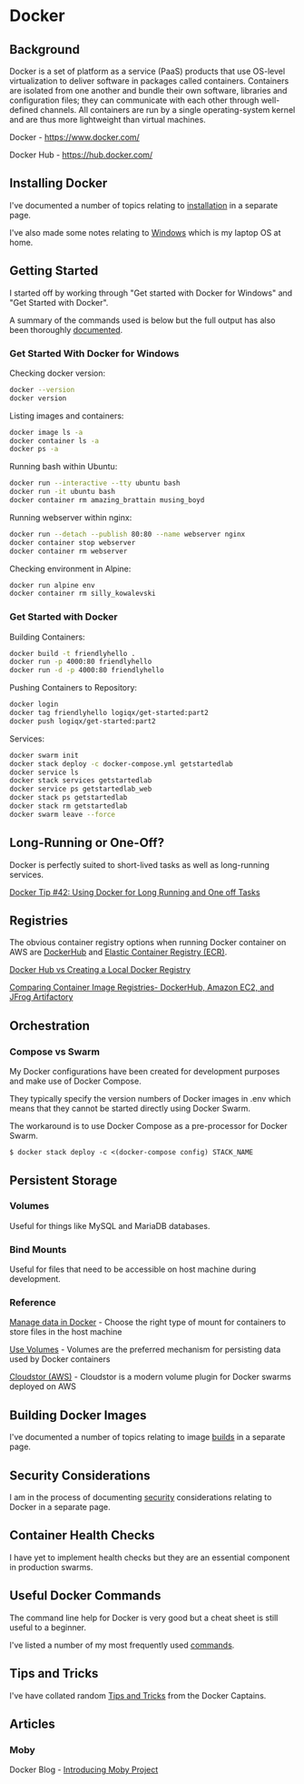 # Docker

## Background

Docker is a set of platform as a service (PaaS) products that use OS-level virtualization to deliver software in packages called containers. Containers are isolated from one another and bundle their own software, libraries and configuration files; they can communicate with each other through well-defined channels. All containers are run by a single operating-system kernel and are thus more lightweight than virtual machines.

Docker - https://www.docker.com/

Docker Hub - https://hub.docker.com/



## Installing Docker

I've documented a number of topics relating to [installation](Installation.md) in a separate page.

I've also made some notes relating to [Windows](Windows.md) which is my laptop OS at home.



## Getting Started

I started off by working through "Get started with Docker for Windows" and "Get Started with Docker".

A summary of the commands used is below but the full output has also been thoroughly [documented](Get_Started.md).



### Get Started With Docker for Windows

Checking docker version:

```sh
docker --version
docker version
```

Listing images and containers:

```sh
docker image ls -a
docker container ls -a
docker ps -a
```

Running bash within Ubuntu:

```sh
docker run --interactive --tty ubuntu bash
docker run -it ubuntu bash
docker container rm amazing_brattain musing_boyd
```

Running webserver within nginx:

```sh
docker run --detach --publish 80:80 --name webserver nginx
docker container stop webserver
docker container rm webserver
```

Checking environment in Alpine:

```sh
docker run alpine env
docker container rm silly_kowalevski
```



### Get Started with Docker

Building Containers:

```sh
docker build -t friendlyhello .
docker run -p 4000:80 friendlyhello
docker run -d -p 4000:80 friendlyhello
```

Pushing Containers to Repository:

```sh
docker login
docker tag friendlyhello logiqx/get-started:part2
docker push logiqx/get-started:part2
```

Services:

```sh
docker swarm init
docker stack deploy -c docker-compose.yml getstartedlab
docker service ls
docker stack services getstartedlab
docker service ps getstartedlab_web
docker stack ps getstartedlab
docker stack rm getstartedlab
docker swarm leave --force
```



## Long-Running or One-Off?

Docker is perfectly suited to short-lived tasks as well as long-running services.

[Docker Tip #42: Using Docker for Long Running and One off Tasks](https://nickjanetakis.com/blog/docker-tip-42-using-docker-for-long-running-and-one-off-tasks)



## Registries

The obvious container registry options when running Docker container on AWS are [DockerHub](https://hub.docker.com/) and [Elastic Container Registry (ECR)](../../../Infrastructure/AWS/ECR.md).

[Docker Hub vs Creating a Local Docker Registry](https://code-maze.com/docker-hub-vs-creating-docker-registry/)

[Comparing Container Image Registries- DockerHub, Amazon EC2, and JFrog Artifactory](https://www.nirmata.com/2017/03/14/comparing-container-image-registries-dockerhub-amazon-ec2-and-jfrog-artifactory/)



## Orchestration

### Compose vs Swarm

My Docker configurations have been created for development purposes and make use of Docker Compose.

They typically specify the version numbers of Docker images in .env which means that they cannot be started directly using Docker Swarm.

The workaround is to use Docker Compose as a pre-processor for Docker Swarm.

```
$ docker stack deploy -c <(docker-compose config) STACK_NAME
```



## Persistent Storage

### Volumes

Useful for things like MySQL and MariaDB databases.

### Bind Mounts

Useful for files that need to be accessible on host machine during development.

### Reference

[Manage data in Docker](https://docs.docker.com/storage/) - Choose the right type of mount for containers to store files in the host machine

[Use Volumes](https://docs.docker.com/storage/volumes/#differences-between--v-and---mount-behavior) - Volumes are the preferred mechanism for persisting data used by Docker containers

[Cloudstor (AWS)](https://docs.docker.com/docker-for-aws/persistent-data-volumes/) - Cloudstor is a modern volume plugin for Docker swarms deployed on AWS



## Building Docker Images

I've documented a number of topics relating to image [builds](Builds.md) in a separate page.



## Security Considerations

I am in the process of documenting [security](Security.md) considerations relating to Docker in a separate page.



## Container Health Checks

I have yet to implement health checks but they are an essential component in production swarms.



## Useful Docker Commands

The command line help for Docker is very good but a cheat sheet is still useful to a beginner.

I've listed a number of my most frequently used [commands](Commands.md).



## Tips and Tricks

I've have collated random [Tips and Tricks](Tips_and_Tricks.md) from the Docker Captains.



## Articles

### Moby

Docker Blog - [Introducing Moby Project](https://blog.docker.com/2017/04/introducing-the-moby-project/)


